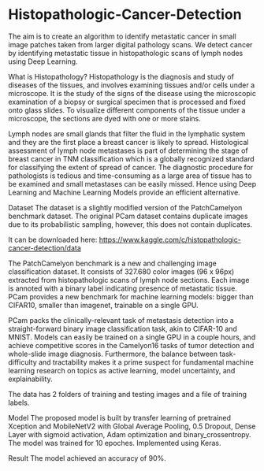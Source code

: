 # Histopathologic-Cancer-Detection
The aim is to create an algorithm to identify metastatic cancer in small image patches taken from larger digital pathology scans. We detect cancer by identifying metastatic tissue in histopathologic scans of lymph nodes using Deep Learning.

What is Histopathology? Histopathology is the diagnosis and study of diseases of the tissues, and involves examining tissues and/or cells under a microscope. It is the study of the signs of the disease using the microscopic examination of a biopsy or surgical specimen that is processed and fixed onto glass slides. To visualize different components of the tissue under a microscope, the sections are dyed with one or more stains.

Lymph nodes are small glands that filter the fluid in the lymphatic system and they are the first place a breast cancer is likely to spread. Histological assessment of lymph node metastases is part of determining the stage of breast cancer in TNM classification which is a globally recognized standard for classifying the extent of spread of cancer. The diagnostic procedure for pathologists is tedious and time-consuming as a large area of tissue has to be examined and small metastases can be easily missed. Hence using Deep Learning and Machine Learning Models provide an efficient alternative.

Dataset The dataset is a slightly modified version of the PatchCamelyon benchmark dataset. The original PCam dataset contains duplicate images due to its probabilistic sampling, however, this does not contain duplicates.

It can be downloaded here: https://www.kaggle.com/c/histopathologic-cancer-detection/data

The PatchCamelyon benchmark is a new and challenging image classification dataset. It consists of 327.680 color images (96 x 96px) extracted from histopathologic scans of lymph node sections. Each image is annoted with a binary label indicating presence of metastatic tissue. PCam provides a new benchmark for machine learning models: bigger than CIFAR10, smaller than imagenet, trainable on a single GPU.

PCam packs the clinically-relevant task of metastasis detection into a straight-forward binary image classification task, akin to CIFAR-10 and MNIST. Models can easily be trained on a single GPU in a couple hours, and achieve competitive scores in the Camelyon16 tasks of tumor detection and whole-slide image diagnosis. Furthermore, the balance between task-difficulty and tractability makes it a prime suspect for fundamental machine learning research on topics as active learning, model uncertainty, and explainability.

The data has 2 folders of training and testing images and a file of training labels.

Model The proposed model is built by transfer learning of pretrained Xception and MobileNetV2 with Global Average Pooling, 0.5 Dropout, Dense Layer with sigmoid activation, Adam optimization and binary_crossentropy. The model was trained for 10 epoches. Implemented using Keras.

Result The model achieved an accuracy of 90%.
